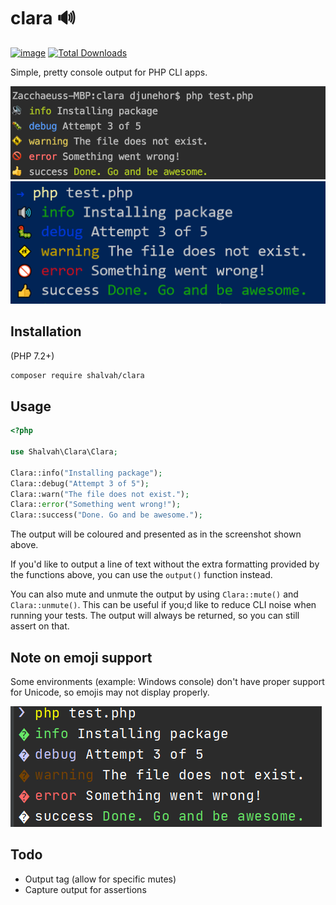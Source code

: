# clara 🔊

[![image](http://img.shields.io/packagist/v/shalvah/clara.svg?style=flat)](https://packagist.org/packages/shalvah/clara) [![Total Downloads](https://poser.pugx.org/shalvah/clara/downloads)](https://packagist.org/packages/shalvah/clara)

Simple, pretty console output for PHP CLI apps.

<p align="center">

<img alt="Output on macOS" src="./screenshot-mac.png">

<img alt="Output on Windows Terminal" src="./screenshot-windows-teminal.png" >

</p>

## Installation
(PHP 7.2+)

```bash
composer require shalvah/clara
```

## Usage
```php
<?php

use Shalvah\Clara\Clara;

Clara::info("Installing package");
Clara::debug("Attempt 3 of 5");
Clara::warn("The file does not exist.");
Clara::error("Something went wrong!");
Clara::success("Done. Go and be awesome.");
```

The output will be coloured and presented as in the screenshot shown above.

If you'd like to output a line of text without the extra formatting provided by the functions above, you can use the `output()` function instead.

You can also mute and unmute the output by using `Clara::mute()` and `Clara::unmute()`. This can be useful if you;d like to reduce CLI noise when running your tests. The output will always be returned, so you can still assert on that.

## Note on emoji support
Some environments (example: Windows console) don't have proper support for Unicode, so emojis may not display properly.

![Output on Windows Cmder](./screenshot-cmder.png)


## Todo
- Output tag (allow for specific mutes)
- Capture output for assertions